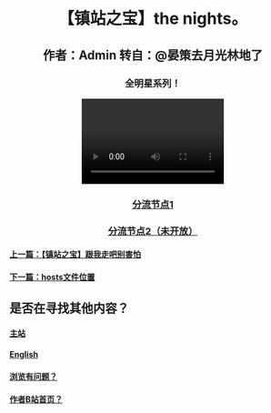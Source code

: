 <html>
<head>
</head>
<body>
      <div style="width:100%;margin:0 auto">
          <p><h1><center>【镇站之宝】the nights。</center></h1></p> 
             <p><h2><center>作者：Admin 转自：@晏策去月光林地了</center></h2></p> 
                <p><h3><center>全明星系列！</center></h3></p> 
                     <center><video src="TN.mp4" controls width="250" height="150"></video></center>
        <p><h3><center><a href="TN.mp4">分流节点1</a></center></h3></p>
        <p><h3><center><a href="404.html">分流节点2（未开放）</a></center></h3></p>
        <p><h4><a href="6.html">上一篇：【镇站之宝】跟我走吧别害怕</a></h4></p>
        <p><h4><a href="8.html">下一篇：hosts文件位置</a></h4></p>
        <p><h2>是否在寻找其他内容？</h2></p>
<p><h4><a href="index.html">主站</a></h4></p>
<p><h4><a href="English.html">English</a></h4></p>
 <p><h4><a href="P.html">浏览有问题？</a></h4></p> 
 <p><h4><a href="https://space.bilibili.com/443161706">作者B站首页？</a></h4></p> 
    </div>
 </body>
</html>
